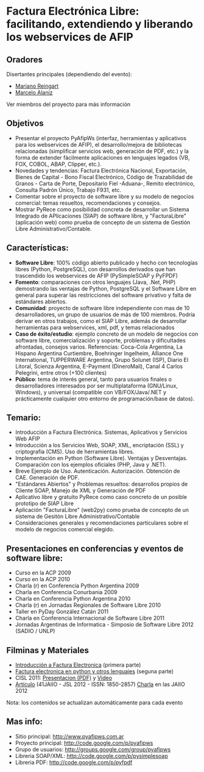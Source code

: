 # Factura Electrónica Libre: facilitando, extendiendo y liberando los webservices de AFIP #

## Oradores ##

Disertantes principales (dependiendo del evento):

  * [Mariano Reingart](mailto:reingart@gmail.com)
  * [Marcelo Alaniz](mailto:alanizmarcelo@gmail.com)

Ver miembros del proyecto para más información

## Objetivos ##

  * Presentar el proyecto PyAfipWs (interfaz, herramientas y aplicativos para los webservices de AFIP), el desarrollo/mejora de bibliotecas relacionadas (simplificar servicios web, generación de PDF, etc.) y la forma de extender fácilmente aplicaciones en lenguajes legados (VB, FOX, COBOL, ABAP, Clipper, etc.).
  * Novedades y tendencias: Factura Electrónica Nacional, Exportación, Bienes de Capital - Bono Fiscal Electrónico, Código de Trazabilidad de Granos - Carta de Porte, Depositario Fiel -Aduana-, Remito electrónico, Consulta Padrón Único, Trabajo F931, etc.
  * Comentar sobre el proyecto de software libre y su modelo de negocios comercial: temas resueltos, recomendaciones y consejos.
  * Mostrar PyRece como posibilidad concreta de desarrollar un Sistema Integrado de APlicaciones (SIAP) de software libre, y "FacturaLibre" (aplicación web) como prueba de concepto de un sistema de Gestión Libre Administrativo/Contable.

## Características: ##

  * **Software Libre**: 100% código abierto publicado y hecho  con tecnologías libres (Python, PostgreSQL), con desarrollos derivados que han trascendido los webservices de AFIP (PySimpleSOAP y PyFPDF)
  * **Fomento**: comparaciones con otros lenguajes (Java, .Net, PHP) demostrando las ventajas de Python, PostgreSQL y el Software Libre en general para superar las restricciones del software privativo y falta de estándares abiertos.
  * **Comunidad**: proyecto de software libre independiente con mas de 10 desarrolladores, un grupo de usuarios de más de 100 miembros. Podría derivar en otros trabajos, como el SIAP Libre, además de desarrollar herramientas para webservices, xml, pdf, y temas relacionados
  * **Caso de éxito/estudio**: ejemplo concreto de un modelo de negocios con software libre, comercialización y soporte, problemas y dificultades afrontadas, consejos varios. Referencias: Coca-Cola Argentina, La Hispano Argentina Curtiembre, Boehringer Ingelheim, Alliance One International, TUPPERWARE Argentina, Grupo Solunet (ISP), Diario El Litoral, Scienza Argentina, E-Payment (DineroMail), Canal 4 Carlos Pelegrini, entre otros (+100 clientes)
  * **Público**: tema de interés general, tanto para usuarios finales o desarrolladores interesados por ser multiplataforma (GNU/Linux, Windows), y universal (compatible con VB/FOX/Java/.NET y prácticamente cualquier otro entorno de programación/base de datos).

## Temario: ##

  * Introducción a Factura Electrónica. Sistemas, Aplicativos y Servicios Web AFIP
  * Introducción a los Servicios Web, SOAP, XML, encriptación (SSL) y criptografía (CMS). Uso de herramientas libres.
  * Implementación en Python (Software Libre). Ventajas y Desventajas. Comparación con los ejemplos oficiales (PHP, Java y .NET).
  * Breve Ejemplo de Uso. Autenticación. Autorización. Obtención de CAE. Generación de PDF.
  * "Estándares Abiertos" y Problemas resueltos: desarrollos propios de Cliente SOAP, Manejo de XML y Generación de PDF
  * Aplicativo libre y gratuito PyRece como caso concreto de un posible prototipo de SIAP Libre
  * Aplicación "FacturaLibre" (web2py) como prueba de concepto de un sistema de Gesitón Libre Administrativo/Contable
  * Consideraciones generales y recomendaciones particulares sobre el modelo de negocios comercial elegido.

## Presentaciones en conferencias y eventos de software libre: ##

  * Curso en la ACP 2009
  * Curso en la ACP 2010
  * Charla (r) en Conferencia Python Argentina 2009
  * Charla en Conferencia Conurbania 2009
  * Charla en Conferencia Python Argentina 2010
  * Charla (r) en Jornadas Regionales de Software Libre 2010
  * Taller en PyDay González Catán 2011
  * Charla en Conferencia Internacional de Software Libre 2011
  * Jornadas Argentinas de Informatica - Simposio de Software Libre 2012 (SADIO / UNLP)

## Filminas y Materiales ##

  * [Introducción a Factura Electronica](http://docs.google.com/Presentation?id=dghwssq2_183cqbkc9cc) (primera parte)
  * [Factura electronica en python y otros lenguajes](http://www.nsis.com.ar/public/wiki/PyAfipWs)  (seguna parte)
  * CISL 2011: [Presentacion (PDF)](https://docs.google.com/viewer?a=v&pid=explorer&chrome=true&srcid=0B__UYqYT4LNaNzZiYTZkYjgtZDYxZC00NzE2LWExM2QtNzQ0YmJhY2I4Y2Nm&hl=es) y [Video](http://blip.tv/reingart/factura-electronica-libre-cisl2011-5542035)
  * [Artículo](http://www.41jaiio.org.ar/sites/default/files/15_JSL_2012.pdf) (41JAIIO - JSL 2012 - ISSN: 1850-2857)  [Charla](http://www.41jaiio.org.ar/sites/default/files/ProgramaJSL.pdf) en las JAIIO 2012

Nota: los contenidos se actualizan automáticamente para cada evento

## Mas info: ##

  * Sitio principal: http://www.pyafipws.com.ar
  * Proyecto principal: http://code.google.com/p/pyafipws
  * Grupo de usuarios: http://groups.google.com/group/pyafipws
  * Libreria SOAP/XML: http://code.google.com/p/pysimplesoap
  * Libreria PDF: http://code.google.com/p/pyfpdf